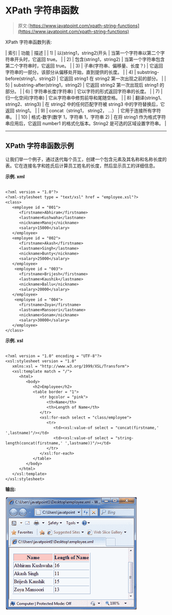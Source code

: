 # XPath 字符串函数

> 原文:[https://www.javatpoint.com/xpath-string-functions](https://www.javatpoint.com/xpath-string-functions)

XPath 字符串函数列表:

| 索引 | 功能 | 描述 |
| 1) | 以(string1，string2)开头 | 当第一个字符串以第二个字符串开头时，它返回 true。 |
| 2) | 包含(string1，string2) | 当第一个字符串包含第二个字符串时，它返回 true。 |
| 3) | 子串(字符串、偏移量、长度？) | 它返回字符串的一部分。该部分从偏移处开始，直到提供的长度。 |
| 4) | substring-before(string1，string2) | 它返回 string1 在 string2 第一次出现之前的部分。 |
| 5) | substring-after(string1，string2) | 它返回 string2 第一次出现后 string1 的部分。 |
| 6) | 字符串长度(字符串) | 它以字符的形式返回字符串的长度。 |
| 7) | 归一化空间(字符串) | 它从字符串中修剪前导和尾随空格。 |
| 8) | 翻译(string1、string2、string3) | 在 string2 中的任何匹配字符被 string3 中的字符替换后，它返回 string1。 |
| 9) | concat（string1， string2， ...） | 它用于连接所有字符串。 |
| 10) | 格式-数字(数字 1，字符串 1，字符串 2) | 在将 string1 作为格式字符串应用后，它返回 number1 的格式化版本。String2 是可选的区域设置字符串。 |

* * *

## XPath 字符串函数示例

让我们举一个例子，通过迭代每个员工，创建一个包含<employee>元素及其名称和名称长度的表。它在连接名字和姓氏后计算员工姓名的长度，然后显示员工的详细信息。</employee>

**示例. xml**

```

<?xml version = "1.0"?>
<?xml-stylesheet type = "text/xsl" href = "employee.xsl"?>
<class>
   <employee id = "001">
      <firstname>Abhiram</firstname>
      <lastname>Kushwaha</lastname>
      <nickname>Manoj</nickname>
      <salary>15000</salary>
   </employee>
   <employee id = "002">
      <firstname>Akash</firstname>
      <lastname>Singh</lastname>
      <nickname>Bunty</nickname>
      <salary>25000</salary>
   </employee>
    <employee id = "003">
      <firstname>Brijesh</firstname>
      <lastname>Kaushik</lastname>
      <nickname>Ballu</nickname>
      <salary>20000</salary>
   </employee>
    <employee id = "004">
      <firstname>Zoya</firstname>
      <lastname>Mansoori</lastname>
      <nickname>Sonam</nickname>
      <salary>30000</salary>
   </employee>
</class>

```

**示例. xsl**

```

<?xml version = "1.0" encoding = "UTF-8"?>
<xsl:stylesheet version = "1.0"
   xmlns:xsl = "http://www.w3.org/1999/XSL/Transform">  
   <xsl:template match = "/">
      <html>
         <body>
            <h2>Employee</h2>				
            <table border = "1">
               <tr bgcolor = "pink">	
                  <th>Name</th>     
                  <th>Length of Name</th>
               </tr>					
               <xsl:for-each select = "class/employee">				
                  <tr>
                     <td><xsl:value-of select = "concat(firstname,' ',lastname)"/></td>
                     <td><xsl:value-of select = "string-length(concat(firstname,' ',lastname))"/></td>
                  </tr>	
               </xsl:for-each>
            </table>
         </body>
      </html>
   </xsl:template>
</xsl:stylesheet>

```

**输出:**

![XPATH String function 1](img/d5ce893505e1ccea2c599c77f75cf167.png)